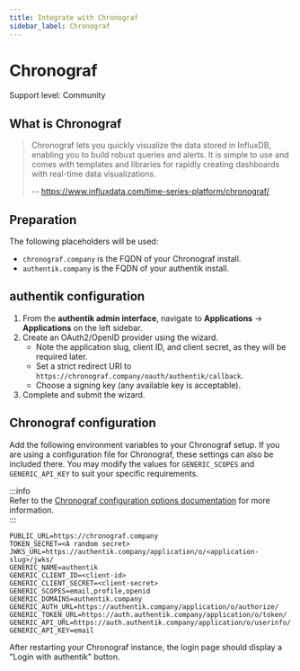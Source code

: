 ```yaml
---
title: Integrate with Chronograf  
sidebar_label: Chronograf  
---
```


# Chronograf

<span class="badge badge--secondary">Support level: Community</span>

## What is Chronograf

> Chronograf lets you quickly visualize the data stored in InfluxDB, enabling you to build robust queries and alerts. It is simple to use and comes with templates and libraries for rapidly creating dashboards with real-time data visualizations.  
>
> -- https://www.influxdata.com/time-series-platform/chronograf/

## Preparation

The following placeholders will be used:  

- `chronograf.company` is the FQDN of your Chronograf install.  
- `authentik.company` is the FQDN of your authentik install.  

## authentik configuration

1. From the **authentik admin interface**, navigate to **Applications** -> **Applications** on the left sidebar.  
2. Create an OAuth2/OpenID provider using the wizard.  
   - Note the application slug, client ID, and client secret, as they will be required later.  
   - Set a strict redirect URI to `https://chronograf.company/oauth/authentik/callback`.  
   - Choose a signing key (any available key is acceptable).  
3. Complete and submit the wizard.  

## Chronograf configuration

Add the following environment variables to your Chronograf setup. If you are using a configuration file for Chronograf, these settings can also be included there. You may modify the values for `GENERIC_SCOPES` and `GENERIC_API_KEY` to suit your specific requirements.  

:::info  
Refer to the [Chronograf configuration options documentation](https://docs.influxdata.com/chronograf/v1/administration/config-options/) for more information.  
:::

```
PUBLIC_URL=https://chronograf.company
TOKEN_SECRET=<A random secret>
JWKS_URL=https://authentik.company/application/o/<application-slug>/jwks/
GENERIC_NAME=authentik
GENERIC_CLIENT_ID=<client-id>
GENERIC_CLIENT_SECRET=<client-secret>
GENERIC_SCOPES=email,profile,openid
GENERIC_DOMAINS=authentik.company
GENERIC_AUTH_URL=https://authentik.company/application/o/authorize/
GENERIC_TOKEN_URL=https://auth.authentik.company/application/o/token/
GENERIC_API_URL=https://auth.authentik.company/application/o/userinfo/
GENERIC_API_KEY=email
```

After restarting your Chronograf instance, the login page should display a "Login with authentik" button.  
